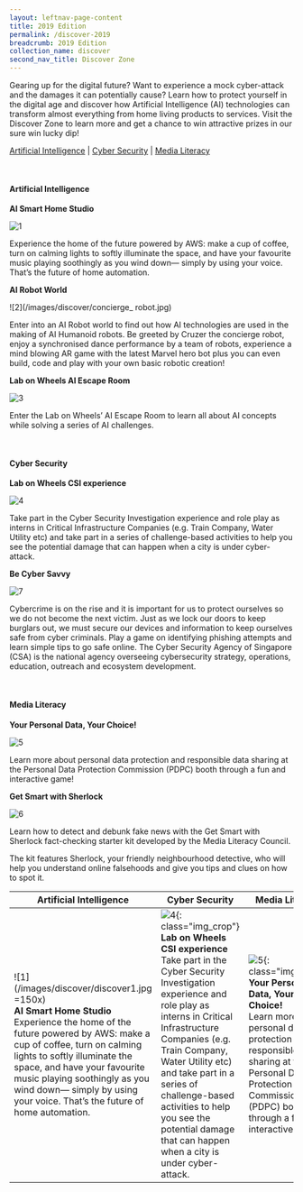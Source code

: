 ```yaml
---
layout: leftnav-page-content
title: 2019 Edition
permalink: /discover-2019
breadcrumb: 2019 Edition
collection_name: discover
second_nav_title: Discover Zone
---
```

Gearing up for the digital future? Want to experience a mock cyber-attack and the damages it can potentially cause? Learn how to protect yourself in the digital age and discover how Artificial Intelligence (AI) technologies can transform almost everything from home living products to services. Visit the Discover Zone to learn more and get a chance to win attractive prizes in our sure win lucky dip! 

[Artificial Intelligence](#1) | [Cyber Security](#2) | [Media Literacy](#3)

<a name="1"></a><br>
#### Artificial Intelligence

**AI Smart Home Studio**<br>

![1](/images/discover/discover1.jpg)

Experience the home of the future powered by AWS: make a cup of coffee, turn on calming lights to softly illuminate the space, and have your favourite music playing soothingly as you wind down— simply by using your voice. That’s the future of home automation.

**AI Robot World**<br>

![2](/images/discover/concierge_ robot.jpg)

Enter into an AI Robot world to find out how AI technologies are used in the making of AI Humanoid robots. Be greeted by Cruzer the concierge robot, enjoy a synchronised dance performance by a team of robots, experience a mind blowing AR game with the latest Marvel hero bot plus you can even build, code and play with your own basic robotic creation!

**Lab on Wheels AI Escape Room**<br>

![3](/images/discover/csi-experience.jpg)

Enter the Lab on Wheels’ AI Escape Room to learn all about AI concepts while solving a series of AI challenges.

<a name="2"></a><br>
#### Cyber Security

**Lab on Wheels CSI experience**<br>

![4](/images/discover/discover4.jpg)

Take part in the Cyber Security Investigation experience and role play as interns in Critical Infrastructure Companies (e.g. Train Company, Water Utility etc) and take part in a series of challenge-based activities to help you see the potential damage that can happen when a city is under cyber-attack.

**Be Cyber Savvy**<br>

![7](/images/discover/discover7.jpg)

Cybercrime is on the rise and it is important for us to protect ourselves so we do not become the next victim. Just as we lock our doors to keep burglars out, we must secure our devices and information to keep ourselves safe from cyber criminals. Play a game on identifying phishing attempts and learn simple tips to go safe online. The Cyber Security Agency of Singapore (CSA) is the national agency overseeing cybersecurity strategy, operations, education, outreach and ecosystem development.

<a name="3"></a><br>
#### Media Literacy

**Your Personal Data, Your Choice!**<br>

![5](/images/discover/discover5.jpg)

Learn more about personal data protection and responsible data sharing at the Personal Data Protection Commission (PDPC) booth through a fun and interactive game!

**Get Smart with Sherlock**<br>

![6](/images/discover/discover-6.jpg)

Learn how to detect and debunk fake news with the Get Smart with Sherlock fact-checking starter kit developed by the Media Literacy Council.

The kit features Sherlock, your friendly neighbourhood detective, who will help you understand online falsehoods and give you tips and clues on how to spot it.

| Artificial Intelligence | Cyber Security | Media Literacy |
| -- | -- | --|
| ![1](/images/discover/discover1.jpg =150x)<br>**AI Smart Home Studio**<br>Experience the home of the future powered by AWS: make a cup of coffee, turn on calming lights to softly illuminate the space, and have your favourite music playing soothingly as you wind down— simply by using your voice. That’s the future of home automation. | ![4](/images/discover/discover4.jpg){: class="img_crop"}<br>**Lab on Wheels CSI experience**<br>Take part in the Cyber Security Investigation experience and role play as interns in Critical Infrastructure Companies (e.g. Train Company, Water Utility etc) and take part in a series of challenge-based activities to help you see the potential damage that can happen when a city is under cyber-attack. | ![5](/images/discover/discover5.jpg){: class="img_crop"}<br>**Your Personal Data, Your Choice!**<br>Learn more about personal data protection and responsible data sharing at the Personal Data Protection Commission (PDPC) booth through a fun and interactive game! |


